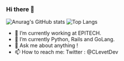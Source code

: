 ### Hi there 👋

![Anurag's GitHub stats](https://github-readme-stats.vercel.app/api?username=corentinlevet)
![Top Langs](https://github-readme-stats.vercel.app/api/top-langs/?username=corentinlevet&layout=compact)

- 🔭 I’m currently working at EPITECH.
- 🌱 I’m currently Python, Rails and GoLang.
- 💬 Ask me about anything !
- 📫 How to reach me: Twitter : @CLevetDev
